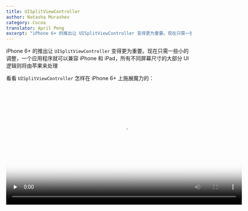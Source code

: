 ```yaml
---
title: UISplitViewController
author: Natasha Murashev
category: Cocoa
translator: April Peng
excerpt: "iPhone 6+ 的推出让 UISplitViewController 变得更为重要。现在只需一些小的调整，一个应用程序就可以兼容 iPhone 和 iPad，所有不同屏幕尺寸的大部分 UI 逻辑则将由苹果来处理。"
---
```


iPhone 6+ 的推出让 `UISplitViewController` 变得更为重要。现在只需一些小的调整，一个应用程序就可以兼容 iPhone 和 iPad，所有不同屏幕尺寸的大部分 UI 逻辑则将由苹果来处理

看看 `UISplitViewController` 怎样在 iPhone 6+ 上施展魔力的：

<video preload="none" src="{{ site.asseturl }}/SplitViewDemo.mov" poster="{{ site.asseturl }}/SplitViewDemo.jpg" width="640" controls/>

>注意，当 iPhone 6+ 是 _缩放_ 显示模式视图时不会分屏！（你可以在 Settings.app → Display & Brightness → View 里切换 Standard 或 Zoomed 显示模式）

<video preload="none" src="{{ site.asseturl }}/SplitViewZoomedDemo.mov" poster="{{ site.asseturl }}/SplitViewZoomedDemo.jpg" width="640" controls/>

同样，究竟在什么时候显示拆分视图的逻辑苹果都会处理。

## Storyboard 布局

这是一个带有 split view controller 的 Storyboard 的布局概览，它看起来是这样的：

![UISplitViewController Storyboard Layout]({% asset uisplitviewcontroller-storyboard-layout.png @path %})

让我们来看看更多的细节：

### Master / Detail

使用 `UISplitViewController` 的第一步是把它拖到 storyboard 里。接下来，指定哪个视图控制器是 **Master** 哪一个是 **Detail**。

![UISplitViewController Master-Detail Storyboard ]({% asset uisplitviewcontroller-master-detail-storyboard.png @path %})

通过选择适当的 Relationship Segue 来做：

![UISplitViewController Relationship Segue]({% asset uisplitviewcontroller-relationship-segue.png @path %})

主视图控制器通常是包含列表视图（在大多数情况下是一个 `UITableView`）的导航控制器。详细信息视图控制器则是显示用户点击列表某项时对应的导航控制器视图。

### 显示详细内容

还有最后一个部分让拆分视图控制器真正工作：指定 "Show Detail" segue：

![UISplitViewController Show Detail Segue]({% asset uisplitviewcontroller-show-detail-segue.png @path %})

在下面的例子中，当用户点击了 `SelectColorTableViewController` 里的一个单元格，它们会被展示在一个以 `colorviewcontroll` 为根的导航控制器中。

### 双重导航控制器？

在这一点上，你可能想知道为什么主视图控制器和详细信息视图控制器都必须是导航控制器，特别是当有一个 "Show Detail" segue 从表格视图（这是导航堆栈的一部分）连接到详细信息视图控制器。如果详细视图控制器一开始不带导航控制器呢？

![UISplitViewController No Detail Navigation Controller]({% asset uisplitviewcontroller-no-detail-navigation-controller.png @path %})

大体来看，应用程序仍然会工作得很好。在 iPhone 6+ 上，唯一的区别是当手机在横向模式下会没有导航工具栏：

![]({% asset uisplitviewcontroller-no-navigation-bar.png @path %})

这不是什么大不了的事，除非你想让你的导航栏显示一个标题。但在 iPad 上这最终会是致命的弱点。

<video preload="none" src="{{ site.asseturl }}/iPadSplitViewNoNavBar.mov" poster="{{ site.asseturl }}/iPadSplitViewNoNavBar.jpg" width="540" controls/>

请注意，当 iPad 应用程序第一次打开的时候，没有任何迹象表明这是一个拆分视图控制器！触发主视图控制器，用户必须奇迹般的知道要去向右滑动。

即使有导航控制器，在刚开始的时候用户界面也没有好太多（虽然能看到一个标题绝对是一个改进）：

![UISplitViewController iPad Navigation Bar No Button]({% asset uisplitviewcontroller-ipad-navigation-bar-no-button.png @path %})

### `displayModeButtonItem`

要解决这个问题，最简单的方法是在某种程度上表明应用程序的当前屏幕上有更多的内容。幸运的是，UISplitViewController 有一个 **displayModeButtonItem**，可以被添加到导航栏：

```swift
override func viewDidLoad() {
    super.viewDidLoad()

    // ...

    navigationItem.leftBarButtonItem = splitViewController?.displayModeButtonItem()
    navigationItem.leftItemsSupplementBackButton = true
}
```

编译并重新在 iPad 上运行，现在用户就看到很好的指示，显示如何显示应用程序的其余部分：

<video preload="none" src="{{ site.asseturl }}/iPadNavBarWithButton.mov" poster="{{ site.asseturl }}/iPadNavBarWithButton.jpg" width="540" controls/>

`UISplitViewController` 的 `displayModeButtonItem` 在 iPhone 6+ 的横向模式下也增加了一些额外的炫酷功能：

<video preload="none" src="{{ site.asseturl }}/iPhone6PluseDisplayModeButton.mov" poster="{{ site.asseturl }}/iPhone6PluseDisplayModeButton.jpg" width="640" controls/>

通过使用 `displayModeButtonItem`，你再次让苹果来决定在不同屏幕尺寸、旋转下怎样做最合适。而不是自己辛苦的做这些小事，就可以高枕无忧了。

## 收起详细视图控制器

通过 [`UISplitViewControllerDelegate`](https://developer.apple.com/library/ios/documentation/UIKit/Reference/UISplitViewControllerDelegate_protocol/index.html)，我们还可以为 iPhone 6+ 做一个优化。

当用户第一次启动应用程序的时候，在用户选择一个列表项前，都可以让主视图控制器完全显示：

```swift
import UIKit

class SelectColorTableViewController: UITableViewController, UISplitViewControllerDelegate {
    private var collapseDetailViewController = true

    // MARK: UITableViewController

    override func viewDidLoad() {
        super.viewDidLoad()

        splitViewController?.delegate = self
    }

    // ...

    // MARK: UITableViewDelegate

    override func tableView(tableView: UITableView, didSelectRowAtIndexPath indexPath: NSIndexPath) {
        collapseDetailViewController = false
    }

    // MARK: - UISplitViewControllerDelegate

    func splitViewController(splitViewController: UISplitViewController, collapseSecondaryViewController secondaryViewController: UIViewController!, ontoPrimaryViewController primaryViewController: UIViewController!) -> Bool {
        return collapseDetailViewController
    }
}
```

当用户第一次在 iPhone 6+ 上以纵向模式打开应用程序的时候，`SelectColorViewController` 被显示为主视图控制器。一旦用户选择一种颜色，或该应用进入后台，`SelectColorViewController` 被再次折叠，并显示 `ColorViewController`：

<video preload="none" src="http://nshipster.s3.amazonaws.com/iPhone6PlusPrimaryVCRotation.mov" poster="http://nshipster.s3.amazonaws.com/iPhone6PlusPrimaryVCRotation.jpg" width="640" controls/>

* * *

一定要查看一下 [`UISplitViewControllerDelegate`](https://developer.apple.com/library/ios/documentation/UIKit/Reference/UISplitViewControllerDelegate_protocol/index.html) 的文档来了解所有其他你可以用 `UISplitViewController` 来实现的花哨东西。

鉴于现在作为 iOS 开发者，我们不得不处理新的不同的设备尺寸，UISplitViewController 很快就会成为我们新的好朋友！

> 你可以[在 GitHub](https://github.com/NatashaTheRobot/UISplitViewControllerDemo) 上得到这篇文章所用项目的完整源代码。

